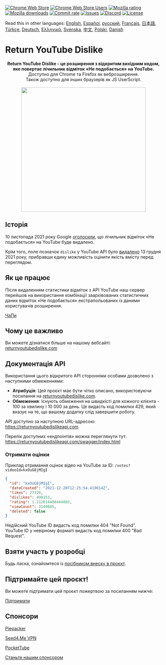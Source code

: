 [![Chrome Web Store](https://img.shields.io/chrome-web-store/stars/gebbhagfogifgggkldgodflihgfeippi?label=Chrome%20Rating&style=flat&logo=google)](https://chrome.google.com/webstore/detail/youtube-dislike-button/gebbhagfogifgggkldgodflihgfeippi/)
[![Chrome Web Store Users](https://img.shields.io/chrome-web-store/users/gebbhagfogifgggkldgodflihgfeippi?label=Chrome%20Users&style=flat&logo=google)](https://chrome.google.com/webstore/detail/youtube-dislike-button/gebbhagfogifgggkldgodflihgfeippi/)
[![Mozilla rating](https://img.shields.io/amo/stars/return-youtube-dislikes?label=Firefox%20Rating&style=flat&logo=firefox)](https://addons.mozilla.org/en-US/firefox/addon/return-youtube-dislikes/)
[![Mozilla downloads](https://img.shields.io/amo/users/return-youtube-dislikes?label=Firefox%20Users&style=flat&logo=firefox)](https://addons.mozilla.org/en-US/firefox/addon/return-youtube-dislikes/)
[![Commit rate](https://img.shields.io/github/commit-activity/m/Anarios/return-youtube-dislike?label=Commits&style=flat)](https://github.com/Anarios/return-youtube-dislike/commits/main)
[![Issues](https://img.shields.io/github/issues/Anarios/return-youtube-dislike?style=flat&label=Issues)](https://github.com/Anarios/return-youtube-dislike/issues)
[![Discord](https://img.shields.io/discord/909435648170160229?label=Discord&style=flat&logo=discord)](https://discord.gg/UMxyMmCgfF)
[![License](https://img.shields.io/badge/License-GPLv3-blue.svg?style=flat)](https://github.com/Anarios/return-youtube-dislike/blob/main/LICENSE)

Read this in other languages: [English](README.md), [Español](READMEes.md), [русский](READMEru.md), [Français](READMEfr.md), [日本語](READMEja.md), [Türkçe](READMEtr.md), [Deutsch](READMEde.md), [Ελληνικά](READMEgr.md), [Svenska](READMEsv.md), [中文](READMEcn.md), [Polski](READMEpl.md), [Danish](READMEda.md)

# Return YouTube Dislike

<p align="center">
    <b>Return YouTube Dislike - це розширення з відкритим вихідним кодом, яке повертає лічильник відміток «Не подобається» на YouTube.</b><br>
    Доступно для Chrome та Firefox як веброзширення.<br>
    Також доступно для інших браузерів як JS UserScript.<br><br>
    <img width="400px" src="https://user-images.githubusercontent.com/18729296/141743755-2be73297-250e-4cd1-ac93-8978c5a39d10.png"/>
</p>

## Історія

10 листопада 2021 року Google [оголосили](https://blog.youtube/news-and-events/update-to-youtube/), що лічильник відміток «Не подобається» на YouTube буде видалено.

Крім того, поле позначок `dislike` у YouTube API було [видалено](https://support.google.com/youtube/thread/134791097/update-to-youtube-dislike-counts) 13 грудня 2021 року, прибравши єдину можливість оцінити якість вмісту перед переглядом.

## Як це працює

Після видаленням статистики відміток з API YouTube наш сервер перейшов на використання комбінації заархівованих статистичних даних відміток «Не подобається» екстрапольованих із даними користувачів розширення.

[ЧаПи](https://github.com/Anarios/return-youtube-dislike/blob/main/Docs/FAQuk.md)

## Чому це важливо

Ви можете дізнатися більше на нашому вебсайті: [returnyoutubedislike.com](https://www.returnyoutubedislike.com/)

## Документація API

Використання цього відкритого API сторонніми особами дозволено з наступними обмеженнями:

- **Атрибуція**: Цей проєкт має бути чітко описано, використовуючи посилання на [returnyoutubedislike.com](https://returnyoutubedislike.com/).
- **Обмеження**: Існують обмеження на швидкісті для кожного клієнта - 100 за хвилину і 10 000 за день. Це видасть код помилки 429, який вказує на те, що вашому додатку слід завершити роботу.

API доступно за наступною URL-адресою:
https://returnyoutubedislikeapi.com

Перелік доступних «ендпоінтів» можна переглянути тут:  
https://returnyoutubedislikeapi.com/swagger/index.html

### Отримати оцінки

Приклад отримання оцінок відео на YouTube за ID:
`/votes?videoId=kxOuG8jMIgI`

```json
{
  "id": "kxOuG8jMIgI",
  "dateCreated": "2021-12-20T12:25:54.418014Z",
  "likes": 27326,
  "dislikes": 498153,
  "rating": 1.212014408444885,
  "viewCount": 3149885,
  "deleted": false
}
```

Недійсний YouTube ID видасть код помилки 404 "Not Found".  
YouTube ID у невірному форматі видасть код помилки 400 "Bad Request".

<!---
## Документація API

Ви можете переглянути всю документацію на нашому сайті.
[https://returnyoutubedislike.com/documentation/](https://returnyoutubedislike.com/documentation/) -->

## Взяти участь у розробці

Будь ласка, ознайомтеся із [посібником внеску в проєкт](https://github.com/Anarios/return-youtube-dislike/blob/main/CONTRIBUTINGuk.md).

## Підтримайте цей проєкт!

Ви можете підтримати цей проєкт пожертвою за посиланням нижче:

[Підтримати](https://returnyoutubedislike.com/donate)

## Спонсори

[Piepacker](https://piepacker.com)

[Seed4.Me VPN](https://www.seed4.me/users/register?gift=ReturnYoutubeDislike)

[PocketTube](https://yousub.info/?utm_source=returnyoutubedislike)

[Станьте нашим спонсором](https://www.patreon.com/join/returnyoutubedislike/checkout?rid=8008601)
